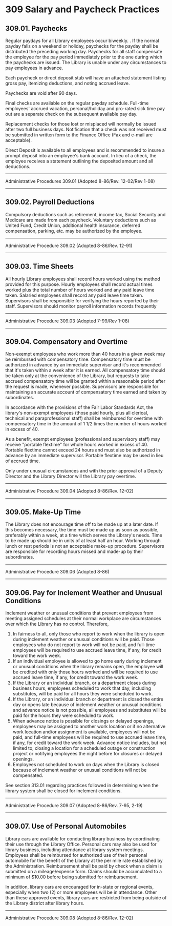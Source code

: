 # 309 Salary and Paycheck Practices

## 309.01. Paychecks

Regular paydays for all Library employees occur biweekly. . If the normal payday falls on a weekend or holiday, paychecks for the payday shall be distributed the preceding working day. Paychecks for all staff compensate the employee for the pay period immediately prior to the one during which the paychecks are issued. The Library is unable under any circumstances to pay employees in advance.

Each paycheck or direct deposit stub will have an attached statement listing gross pay, itemizing deductions, and noting accrued leave.

Paychecks are void after 90 days.

Final checks are available on the regular payday schedule. Full-time employees' accrued vacation, personal/holiday and pro-rated sick time pay out are a separate check on the subsequent available pay day.

Replacement checks for those lost or misplaced will normally be issued after two full business days. Notification that a check was not received must be submitted in written form to the Finance Office (Fax and e-mail are acceptable).

Direct Deposit is available to all employees and is recommended to insure a prompt deposit into an employee's bank account. In lieu of a check, the employee receives a statement outlining the deposited amount and all deductions.

---

Administrative Procedures 309.01 (Adopted 8-86/Rev. 12-02/Rev 1-08)

---

## 309.02. Payroll Deductions

Compulsory deductions such as retirement, income tax, Social Security and Medicare are made from each paycheck. Voluntary deductions such as United Fund, Credit Union, additional health insurance, deferred compensation, parking, etc. may be authorized by the employee.

---

Administrative Procedure 309.02 (Adopted 8-86/Rev. 12-91)

---

## 309.03. Time Sheets

All hourly Library employees shall record hours worked using the method provided for this purpose. Hourly employees shall record actual times worked plus the total number of hours worked and any paid leave time taken. Salaried employees shall record any paid leave time taken. Supervisors shall be responsible for verifying the hours reported by their staff. Supervisors should monitor payroll information records frequently

---

Administrative Procedure 309.03 (Adopted 7-99/Rev 1-08)

---

## 309.04. Compensatory and Overtime

Non-exempt employees who work more than 40 hours in a given week may be reimbursed with compensatory time. Compensatory time must be authorized in advance by an immediate supervisor and it's recommended that it's taken within a week after it is earned. All compensatory time should be taken only at the convenience of the Library, but requests to take accrued compensatory time will be granted within a reasonable period after the request is made, whenever possible. Supervisors are responsible for maintaining an accurate account of compensatory time earned and taken by subordinates.

In accordance with the provisions of the Fair Labor Standards Act, the library's non-exempt employees (those paid hourly, plus all clerical, technical and paraprofessional staff) shall be reimbursed for overtime with compensatory time in the amount of 1 1/2 times the number of hours worked in excess of 40.

As a benefit, exempt employees (professional and supervisory staff) may receive "portable flextime" for whole hours worked in excess of 40. Portable flextime cannot exceed 24 hours and must also be authorized in advance by an immediate supervisor. Portable flextime may be used in lieu of accrued time.

Only under unusual circumstances and with the prior approval of a Deputy Director and the Library Director will the Library pay overtime.

---

Administrative Procedure 309.04 (Adopted 8-86/Rev. 12-02)

---

## 309.05. Make-Up Time

The Library does not encourage time off to be made up at a later date. If this becomes necessary, the time must be made up as soon as possible, preferably within a week, at a time which serves the Library's needs. Time to be made up should be in units of at least half an hour. Working through lunch or rest periods is not an acceptable make-up procedure. Supervisors are responsible for recording hours missed and made-up by their subordinates.

---

Administrative Procedure 309.06 (Adopted 8-86)

---

## 309.06. Pay for Inclement Weather and Unusual Conditions

Inclement weather or unusual conditions that prevent employees from meeting assigned schedules at their normal workplace are circumstances over which the Library has no control. Therefore,

1. In fairness to all, only those who report to work when the library is open during inclement weather or unusual conditions will be paid. Those employees who do not report to work will not be paid, and full-time employees will be required to use accrued leave time, if any, for credit toward the work week.
2. If an individual employee is allowed to go home early during inclement or unusual conditions when the library remains open, the employee will be credited with only those hours worked and will be required to use accrued leave time, if any, for credit toward the work week.
3. If the Library or an individual branch, or a department closes during business hours, employees scheduled to work that day, including substitutes, will be paid for all hours they were scheduled to work.
4. If the Library, or an individual branch or department is closed the entire day or opens late because of inclement weather or unusual conditions and advance notice is not possible, all employees and substitutes will be paid for the hours they were scheduled to work.
5. When advance notice is possible for closings or delayed openings, employees may be assigned to another work location or if no alternative work location and/or assignment is available, employees will not be paid, and full-time employees will be required to use accrued leave time, if any, for credit toward the work week. Advance notice includes, but not limited to, closing a location for a scheduled outage or construction project or notifying employees the night before for closures or delayed openings.
6. Employees not scheduled to work on days when the Library is closed because of inclement weather or unusual conditions will not be compensated.

See section 313.01 regarding practices followed in determining when the library system shall be closed for inclement conditions.

---

Administrative Procedure 309.07 (Adopted 8-86/Rev. 7-95, 2-19)

---

## 309.07. Use of Personal Automobiles

Library cars are available for conducting library business by coordinating their use through the Library Office. Personal cars may also be used for library business, including attendance at library system meetings. Employees shall be reimbursed for authorized use of their personal automobile for the benefit of the Library at the per mile rate established by the Administration. Reimbursement shall be paid by check when a claim is submitted on a mileage/expense form. Claims should be accumulated to a minimum of \$10.00 before being submitted for reimbursement.

In addition, library cars are encouraged for in-state or regional events, especially when two (2) or more employees will be in attendance. Other than these approved events, library cars are restricted from being outside of the Library district after library hours.

---

Administrative Procedure 309.08 (Adopted 8-86/Rev. 12-02)
